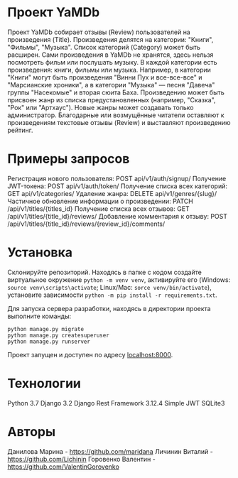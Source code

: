 # Проект YaMDb
Проект YaMDb собирает отзывы (Review) пользователей на произведения (Title). Произведения делятся на категории: "Книги", "Фильмы", "Музыка". Список категорий (Category) может быть расширен.
Сами произведения в YaMDb не хранятся, здесь нельзя посмотреть фильм или послушать музыку.
В каждой категории есть произведения: книги, фильмы или музыка. Например, в категории "Книги" могут быть произведения "Винни Пух и все-все-все" и "Марсианские хроники", а в категории "Музыка" — песня "Давеча" группы "Насекомые" и вторая сюита Баха. Произведению может быть присвоен жанр из списка предустановленных (например, "Сказка", "Рок" или "Артхаус"). Новые жанры может создавать только администратор.
Благодарные или возмущённые читатели оставляют к произведениям текстовые отзывы (Review) и выставляют произведению рейтинг.

# Примеры запросов
Регистрация нового пользователя:
POST api/v1/auth/signup/
Получение JWT-токена:
POST api/v1/auth/token/
Получение списка всех категорий:
GET api/v1/categories/
Удаление жанра:
DELETE api/v1/genres/{slug}/
Частичное обновление информации о произведении:
PATCH /api/v1/titles/{titles_id}
Получение списка всех отзывов:
GET /api/v1/titles/{title_id}/reviews/
Добавление комментария к отзыву:
POST /api/v1/titles/{title_id}/reviews/{review_id}/comments/

# Установка
Склонируйте репозиторий. Находясь в папке с кодом создайте виртуальное окружение `python -m venv venv`, активируйте его (Windows: `source venv\scripts\activate`; Linux/Mac: `sorce venv/bin/activate`), установите зависимости `python -m pip install -r requirements.txt`.

Для запуска сервера разработки,  находясь в директории проекта выполните команды:
```
python manage.py migrate
python manage.py createsuperuser
python manage.py runserver
```

Проект запущен и доступен по адресу [localhost:8000](http://localhost:8000/).

# Технологии
Python 3.7
Django 3.2
Django Rest Framework 3.12.4
Simple JWT
SQLite3

# Авторы
Данилова Марина - https://github.com/maridana
Личинин Виталий - https://github.com/Lichinin
Горовенко Валентин - https://github.com/ValentinGorovenko
